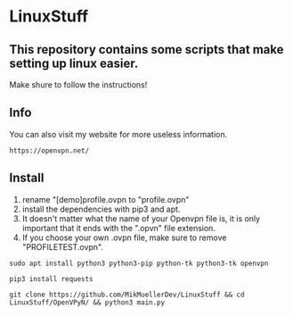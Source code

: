 # LinuxStuff
## This repository contains some scripts that make setting up linux easier.
Make shure to follow the instructions!

## Info
You can also visit my website for more useless information.
```
https://openvpn.net/
```

## Install
1. rename "[demo]profile.ovpn to "profile.ovpn"
2. install the dependencies with pip3 and apt. 
3. It doesn't matter what the name of your Openvpn file is, it is only important that it ends with the ".opvn" file extension.
4. If you choose your own .ovpn file, make sure to remove "PROFILETEST.ovpn".

````
sudo apt install python3 python3-pip python-tk python3-tk openvpn
````

````
pip3 install requests
````

````
git clone https://github.com/MikMuellerDev/LinuxStuff && cd LinuxStuff/OpenVPyN/ && python3 main.py
````
